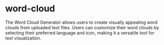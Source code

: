 # word-cloud
The Word Cloud Generator allows users to create visually appealing word clouds from uploaded text files. Users can customize their word clouds by selecting their preferred language and icon, making it a versatile tool for text visualization.

